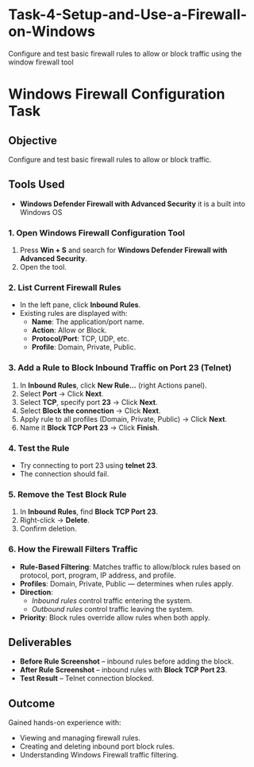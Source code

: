 # Task-4-Setup-and-Use-a-Firewall-on-Windows
Configure and test basic firewall rules to allow or block traffic using the window firewall tool 

# Windows Firewall Configuration Task
## Objective
Configure and test basic firewall rules to allow or block traffic.

## Tools Used
- **Windows Defender Firewall with Advanced Security** it is a built into Windows OS

### 1. Open Windows Firewall Configuration Tool
1. Press **Win + S** and search for **Windows Defender Firewall with Advanced Security**.
2. Open the tool.

### 2. List Current Firewall Rules
- In the left pane, click **Inbound Rules**.
- Existing rules are displayed with:
  - **Name**: The application/port name.
  - **Action**: Allow or Block.
  - **Protocol/Port**: TCP, UDP, etc.
  - **Profile**: Domain, Private, Public.

### 3. Add a Rule to Block Inbound Traffic on Port 23 (Telnet)
1. In **Inbound Rules**, click **New Rule…** (right Actions panel).
2. Select **Port** → Click **Next**.
3. Select **TCP**, specify port **23** → Click **Next**.
4. Select **Block the connection** → Click **Next**.
5. Apply rule to all profiles (Domain, Private, Public) → Click **Next**.
6. Name it **Block TCP Port 23** → Click **Finish**.

### 4. Test the Rule
- Try connecting to port 23 using **telnet <IP> 23**.
- The connection should fail.

### 5. Remove the Test Block Rule
1. In **Inbound Rules**, find **Block TCP Port 23**.
2. Right-click → **Delete**.
3. Confirm deletion.

### 6. How the Firewall Filters Traffic
- **Rule-Based Filtering**: Matches traffic to allow/block rules based on protocol, port, program, IP address, and profile.
- **Profiles**: Domain, Private, Public — determines when rules apply.
- **Direction**:  
  - *Inbound rules* control traffic entering the system.  
  - *Outbound rules* control traffic leaving the system.
- **Priority**: Block rules override allow rules when both apply.

## Deliverables
- **Before Rule Screenshot** – inbound rules before adding the block.
- **After Rule Screenshot** – inbound rules with **Block TCP Port 23**.
- **Test Result** – Telnet connection blocked.

## Outcome
Gained hands-on experience with:
- Viewing and managing firewall rules.
- Creating and deleting inbound port block rules.
- Understanding Windows Firewall traffic filtering.
